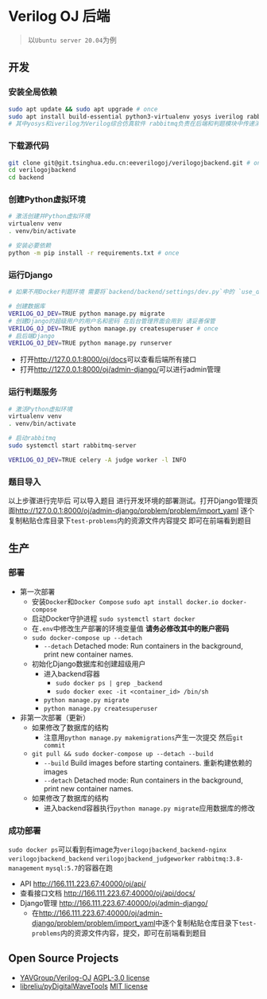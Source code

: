 # Verilog OJ 后端

> 以`Ubuntu server 20.04`为例

## 开发

### 安装全局依赖

```sh
sudo apt update && sudo apt upgrade # once
sudo apt install build-essential python3-virtualenv yosys iverilog rabbitmq-server # once
# 其中yosys和iverilog为Verilog综合仿真软件 rabbitmq负责在后端和判题模块中传递消息
```

### 下载源代码

```sh
git clone git@git.tsinghua.edu.cn:eeverilogoj/verilogojbackend.git # once
cd verilogojbackend
cd backend
```

### 创建Python虚拟环境

```sh
# 激活创建并Python虚拟环境
virtualenv venv
. venv/bin/activate

# 安装必要依赖
python -m pip install -r requirements.txt # once
```

### 运行Django

```sh
# 如果不用Docker判题环境 需要将`backend/backend/settings/dev.py`中的 `use_docker`修改为False（开发默认False 生产默认True） 否则会报错说缺少一些Docker相关的环境变量

# 创建数据库
VERILOG_OJ_DEV=TRUE python manage.py migrate
# 创建Django的超级用户的用户名和密码 在后台管理界面会用到 请妥善保管
VERILOG_OJ_DEV=TRUE python manage.py createsuperuser # once
# 启后端Django
VERILOG_OJ_DEV=TRUE python manage.py runserver
```

- 打开<http://127.0.0.1:8000/oj/docs>可以查看后端所有接口
- 打开<http://127.0.0.1:8000/oj/admin-django/>可以进行admin管理

### 运行判题服务

```sh
# 激活Python虚拟环境
virtualenv venv
. venv/bin/activate
```

```sh
# 启动rabbitmq
sudo systemctl start rabbitmq-server

VERILOG_OJ_DEV=TRUE celery -A judge worker -l INFO
```

### 题目导入

以上步骤进行完毕后 可以导入题目 进行开发环境的部署测试。打开Django管理页面<http://127.0.0.1:8000/oj/admin-django/problem/problem/import_yaml> 逐个复制粘贴仓库目录下`test-problems`内的资源文件内容提交 即可在前端看到题目

## 生产

### 部署

- 第一次部署
    - 安装`Docker`和`Docker Compose` `sudo apt install docker.io docker-compose`
    - 启动Docker守护进程 `sudo systemctl start docker`
    - 在`.env`中修改生产部署的环境变量值 **请务必修改其中的账户密码**
    - `sudo docker-compose up --detach`
        - `--detach` Detached mode: Run containers in the background, print new container names.
    - 初始化Django数据库和创建超级用户
        - 进入backend容器
            - `sudo docker ps | grep _backend`
            - `sudo docker exec -it <container_id> /bin/sh`
        - `python manage.py migrate`
        - `python manage.py createsuperuser`
- 非第一次部署（更新）
    - 如果修改了数据库的结构
        - 注意用`python manage.py makemigrations`产生一次提交 然后`git commit`
    - `git pull && sudo docker-compose up --detach --build`
        - `--build` Build images before starting containers. 重新构建依赖的images
        - `--detach` Detached mode: Run containers in the background, print new container names.
    - 如果修改了数据库的结构
        - 进入backend容器执行`python manage.py migrate`应用数据库的修改

### 成功部署

`sudo docker ps`可以看到有image为`verilogojbackend_backend-nginx` `verilogojbackend_backend` `verilogojbackend_judgeworker`  `rabbitmq:3.8-management` `mysql:5.7`的容器在跑

- API <http://166.111.223.67:40000/oj/api/>
- 查看接口文档 <http://166.111.223.67:40000/oj/api/docs/>
- Django管理 <http://166.111.223.67:40000/oj/admin-django/>
    - 在<http://166.111.223.67:40000/oj/admin-django/problem/problem/import_yaml>中逐个复制粘贴仓库目录下`test-problems`内的资源文件内容，提交，即可在前端看到题目

## Open Source Projects

- [YAVGroup/Verilog-OJ](https://github.com/YAVGroup/Verilog-OJ) [AGPL-3.0 license](https://github.com/YAVGroup/Verilog-OJ/blob/master/LICENSE)
- [libreliu/pyDigitalWaveTools](https://github.com/libreliu/pyDigitalWaveTools) [MIT license](https://github.com/libreliu/pyDigitalWaveTools/blob/master/LICENSE)
